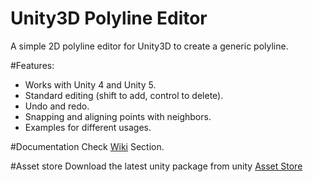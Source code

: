 # Unity3D Polyline Editor
A simple 2D polyline editor for Unity3D to create a generic polyline.

#Features:
- Works with Unity 4 and Unity 5. 
- Standard editing (shift to add, control to delete). 
- Undo and redo. 
- Snapping and aligning points with neighbors. 
- Examples for different usages. 

#Documentation
Check [Wiki](https://github.com/Dandarawy/Unity3DPolylineEditor/wiki) Section.


#Asset store
Download the latest unity package from unity [Asset Store](https://www.assetstore.unity3d.com/#!/content/60300)
